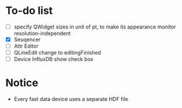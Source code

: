 # To-do list

- [ ] specify QWidget sizes in unit of pt, to make its appearance monitor resolution-independent
- [x] Seuqencer
- [ ] Attr Editor
- [ ] QLineEdit change to editingFinished
- [ ] Device InfluxDB show check box

# Notice
- Every fast data device uses a separate HDF file

